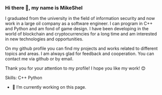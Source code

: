 ### Hi there 👋, my name is MikeShel


I graduated from the university in the field of information security and now work in a large oil company as a software engineer. I can program in C++ and Python and am fond of game design. I have been developing in the world of blockchain and cryptocurrencies for a long time and am interested in new technologies and opportunities.

On my github profile you can find my projects and works related to different topics and areas. I am always glad for feedback and cooperation. You can contact me via github or by email.

Thank you for your attention to my profile! I hope you like my work! 😊

Skills: С++ Python

- 🔭 I’m currently working on this page. 




